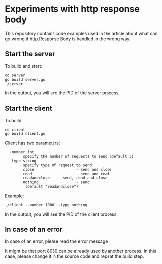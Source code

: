 # Experiments with http response body

This repository contains code examples used in the article about what can go wrong if http.Response Body is handled in the wrong way.

## Start the server

To build and start:
```
cd server
go build server.go
./server
```

In the output, you will see the PID of the server process.

## Start the client

To build 
```
cd client
go build client.go
```

Client has two parameters:

```
  -number int
        specify the number of requests to send (default 5)
  -type string
        specify type of request to send:
        close                   - send and close
        read                    - send and read
        readandclose    - send, read and close
        nothing                 - send
         (default "readandclose")
```

Example:

`./client --number 1000 --type nothing`

In the output, you will see the PID of the client process.

## In case of an error

In case of an error, please read the error message. 

It might be that port 8080 can be already used by another process. In this case, please change it in the source code and repeat the build step.